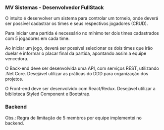 ### MV Sistemas - Desenvolvedor FullStack


O intuito é desenvolver um sistema para controlar um torneio, onde deverá ser possível cadastrar os times e seus respectivos jogadores (CRUD).

Para iniciar uma partida é necessário no mínimo ter dois times cadastrados com 5 jogadores em cada time.

Ao iniciar um jogo, deverá ser possível selecionar os dois times que irão duelar e informar o placar final da partida, apontando assim a equipe vencedora.

O Back-end deve ser desenvolvida uma API, com serviços REST, utilizando .Net Core. Desejável utilizar as práticas do DDD para organização dos projetos.

O Front-end deve ser desenvolvido com React/Redux. Desejável utilizar a biblioteca Styled Component e Bootstrap.


### Backend

Obs.: Regra de limitação de 5 membros por equipe implementei no backend.

